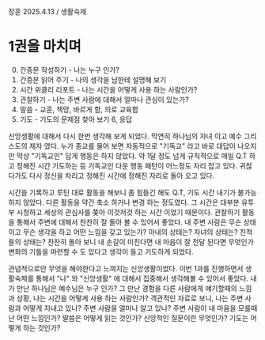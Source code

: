 장훈 2025.4.13 / 생활숙제

# 1권을 마치며

0. 간증문 작성하기 - 나는 누구 인가?
1. 간증문 읽어 주기 - 나의 생각을 남한테 설명해 보기
2. 시간 위클리 리포트 - 나는 시간을 어떻게 사용 하는 사람인가? 
3. 관찰하기 - 나는 주변 사람에 대해서 얼마나 관심이 있는가?
4. 말씀 - 교훈, 책망, 바르게 함, 의로 교육함
5. 기도 - 기도의 문제점 찾아 보기
6, 응답


신앙생활에 대해서 다시 한번 생각해 보게 되었다. 막연히 하나님의 자녀 이고 예수 그리스도의 제자 였다. 누가 종교를 물어 보면 자동적으로 "기독교" 라고 바로 대답이 나오지만 막상 "기독교인" 답게 행동은 하지 않았다. 약 1달 정도 넘게 규칙적으로 매일 Q.T 하고 정해진 시간 기도하는 등 기독교인 다운 행동 패턴이 어느정도 자리 잡고 있다. 귀찮다가도 다시 정신을 차리고 정해진 시간에 정해진 자리로 돌아 오고 있다. 

시간을 기록하고 루틴 대로 활동을 해보니 좀 힘들긴 해도 Q.T, 기도 시간 내기가 불가능하지 않았다. 다른 활동을 약간 축소 하거나 변경 하는 정도였다. 그 시간은 대부분 유투부 시청하고 세상의 관심사를 쫒아 이것저것 하는 시간 이었기 때문이다. 
관찰하기 활동을 통해서 주변에 대해서 찬찬히 잘 돌아 볼 수 있어서 좋았다. 내 주변 사람은 무슨 상태이고 무슨 생각을 하고 어떤 느낌을 갖고 있는가? 아내의 상태는? 자녀의 상태는? 친척들의 상태는? 찬찬히 돌아 보니 내 손길이 미친다면 내 마음이 잘 전달 된다면 무엇인가 변화의 기틀을 마련할 수 도 있다고 생각이 들고 기도하게 되었다. 

 관념적으로만 무엇을 해야한다고 느껴지는 신앙생활이었다. 이번 1과를 진행하면서 생활숙제를 통해서 "나" 와 "신앙생활" 에 대해서 집중해서 생각해볼 수 있어서 좋았다. 내가 만난 하나님은 예수님은 누구 인가? 그 만난 경험을 다른 사람에게 얘기할때의 느낌과 상황, 나는 시간을 어떻게 사용 하는 사람인가? 객관적인 자료로 보니, 나는 주변 사람과 어떻게 지내고 있나? 주변 사람을 얼마나 알고 있나? 주변 사람이 내 마음을 모를때 난 어떤 느낌인가? 말씀은 어떻게 읽는 것인가? 신앙적인 질문이란 무엇인가? 기도는 어떻게 하는 것인가? 

   
